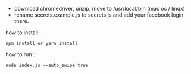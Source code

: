 - download chromedriver, unzip, move to /usr/local/bin (mac os / linux)
- rename secrets.example.js to secrets.js and add your facebook login there.


how to install :
```
npm install or yarn install
```

how to run :
```
node index.js --auto_swipe true
```